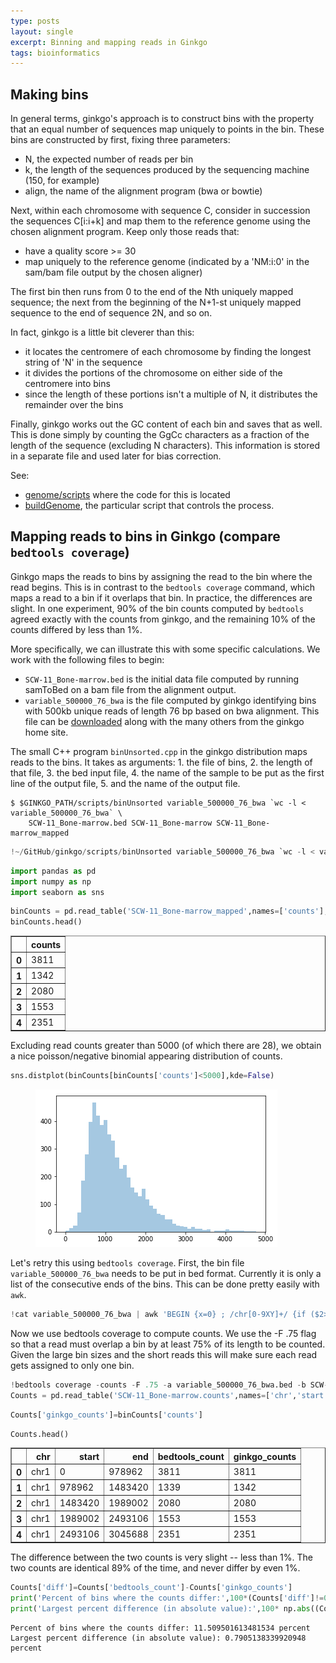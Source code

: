 ```yaml
---
type: posts
layout: single
excerpt: Binning and mapping reads in Ginkgo
tags: bioinformatics
---
```


## Making bins 

In general terms, ginkgo's approach is to construct bins with the property that an equal number of sequences map uniquely to points in the bin.  These bins are constructed
by first, fixing three parameters: 

- N, the expected number of reads per bin
- k, the length of the sequences produced by the sequencing machine (150, for example)
- align, the name of the alignment program (bwa or bowtie)

Next, within each chromosome with sequence C, consider in succession the sequences C[i:i+k] and map them to the reference genome using the chosen alignment program.  Keep only those reads that:

- have a quality score >= 30
- map uniquely to the reference genome (indicated by a 'NM:i:0' in the sam/bam file output by the chosen aligner)

The first bin then runs from 0 to the end of the Nth uniquely mapped sequence; the next from the beginning of the N+1-st uniquely mapped sequence to the end of sequence 2N, and so on.

In fact, ginkgo is a little bit cleverer than this:

- it locates the centromere of each chromosome by finding the longest string of 'N' in the sequence
- it divides the portions of the chromosome on either side of the centromere into bins
- since the length of these portions isn't a multiple of N, it distributes the remainder over the bins

Finally, ginkgo works out the GC content of each bin and saves that as well. This is done simply by counting the GgCc characters
as a fraction of the length of the sequence (excluding N characters).  This information is stored in a separate file and used later
for bias correction.

See:
- [genome/scripts](https://github.com/robertaboukhalil/ginkgo/tree/master/genomes/scripts) where the code for this is located
- [buildGenome](https://github.com/robertaboukhalil/ginkgo/blob/master/genomes/scripts/buildGenome), the particular script that 
controls the process.


## Mapping reads to bins in Ginkgo (compare ```bedtools coverage```)

Ginkgo maps the reads to bins by assigning the read to the bin where the read begins.  This is in contrast to the ```bedtools coverage```
command, which maps a read to a bin if it overlaps that bin.  In practice, the differences are slight. In one experiment,
90% of the bin counts computed by ```bedtools``` agreed exactly with the counts from ginkgo, and the remaining 10% of the counts differed
by less than 1%.

More specifically, we can illustrate this with some specific calculations.
We work with the following files to begin:
 - ```SCW-11_Bone-marrow.bed``` is the initial data file computed by running samToBed on a bam file from the alignment output.
 - ```variable_500000_76_bwa``` is the file computed by ginkgo identifying bins with 500kb unique reads of length 76 bp based on bwa alignment.  This file can be [downloaded](http://qb.cshl.edu/ginkgo/uploads/hg19.original.tar.gz) along with the many others from the ginkgo home site.
 
The small C++ program ```binUnsorted.cpp```  in the ginkgo distribution maps reads to the bins. It takes as arguments:
    1. the file of bins, 
    2. the length of that file, 
    3. the bed input file, 
    4. the name of the sample to be put as the first line of the output file, 
    5. and the name of the output file.

```
$ $GINKGO_PATH/scripts/binUnsorted variable_500000_76_bwa `wc -l < variable_500000_76_bwa` \ 
    SCW-11_Bone-marrow.bed SCW-11_Bone-marrow SCW-11_Bone-marrow_mapped
```


```python
!~/GitHub/ginkgo/scripts/binUnsorted variable_500000_76_bwa `wc -l < variable_500000_76_bwa` SCW-11_Bone-marrow.bed SCW-11_Bone-marrow SCW-11_Bone-marrow_mapped
```


```python
import pandas as pd
import numpy as np
import seaborn as sns


```


```python
binCounts = pd.read_table('SCW-11_Bone-marrow_mapped',names=['counts'],skiprows=1)
binCounts.head()
```




<div>
<style scoped>
    .dataframe tbody tr th:only-of-type {
        vertical-align: middle;
    }

    .dataframe tbody tr th {
        vertical-align: top;
    }

    .dataframe thead th {
        text-align: right;
    }
</style>
<table border="1" class="dataframe">
  <thead>
    <tr style="text-align: right;">
      <th></th>
      <th>counts</th>
    </tr>
  </thead>
  <tbody>
    <tr>
      <th>0</th>
      <td>3811</td>
    </tr>
    <tr>
      <th>1</th>
      <td>1342</td>
    </tr>
    <tr>
      <th>2</th>
      <td>2080</td>
    </tr>
    <tr>
      <th>3</th>
      <td>1553</td>
    </tr>
    <tr>
      <th>4</th>
      <td>2351</td>
    </tr>
  </tbody>
</table>
</div>



Excluding read counts greater than 5000 (of which there are 28), we obtain a nice poisson/negative binomial appearing distribution of counts.


```python
sns.distplot(binCounts[binCounts['counts']<5000],kde=False)
```


<figure>
<img src="/assets/images/output_6_1.png">
</figure>


Let's retry this using ```bedtools coverage```.  First, the bin file ```variable_500000_76_bwa``` needs to be put in bed format.
Currently it is only a list of the consecutive ends of the bins.  This can be done pretty easily with ```awk```.


```python
!cat variable_500000_76_bwa | awk 'BEGIN {x=0} ; /chr[0-9XY]+/ {if ($2>=x) { print($1"\t"x"\t"$2); x=$2 } else {x=0 ; print($1"\t"x"\t"$2); x=$2}}' > variable_500000_76_bwa.bed
```

Now we use bedtools coverage to compute counts.  We use the -F .75 flag so that a read must overlap a bin by at least 75% of its length to be counted.  Given the large bin sizes and the short reads this will make sure each read gets assigned to only one bin.  



```python
!bedtools coverage -counts -F .75 -a variable_500000_76_bwa.bed -b SCW-11_Bone-marrow.bed > SCW-11_Bone-marrow.counts
Counts = pd.read_table('SCW-11_Bone-marrow.counts',names=['chr','start','end','bedtools_count'])
```


```python
Counts['ginkgo_counts']=binCounts['counts']

```


```python
Counts.head()
```




<div>
<style scoped>
    .dataframe tbody tr th:only-of-type {
        vertical-align: middle;
    }

    .dataframe tbody tr th {
        vertical-align: top;
    }

    .dataframe thead th {
        text-align: right;
    }
</style>
<table border="1" class="dataframe">
  <thead>
    <tr style="text-align: right;">
      <th></th>
      <th>chr</th>
      <th>start</th>
      <th>end</th>
      <th>bedtools_count</th>
      <th>ginkgo_counts</th>
    </tr>
  </thead>
  <tbody>
    <tr>
      <th>0</th>
      <td>chr1</td>
      <td>0</td>
      <td>978962</td>
      <td>3811</td>
      <td>3811</td>
    </tr>
    <tr>
      <th>1</th>
      <td>chr1</td>
      <td>978962</td>
      <td>1483420</td>
      <td>1339</td>
      <td>1342</td>
    </tr>
    <tr>
      <th>2</th>
      <td>chr1</td>
      <td>1483420</td>
      <td>1989002</td>
      <td>2080</td>
      <td>2080</td>
    </tr>
    <tr>
      <th>3</th>
      <td>chr1</td>
      <td>1989002</td>
      <td>2493106</td>
      <td>1553</td>
      <td>1553</td>
    </tr>
    <tr>
      <th>4</th>
      <td>chr1</td>
      <td>2493106</td>
      <td>3045688</td>
      <td>2351</td>
      <td>2351</td>
    </tr>
  </tbody>
</table>
</div>



The difference between the two counts is very slight -- less than 1%.  The two counts are identical 89% of the time, and never differ by even 1%. 


```python
Counts['diff']=Counts['bedtools_count']-Counts['ginkgo_counts']
print('Percent of bins where the counts differ:',100*(Counts['diff']!=0).sum()/Counts.shape[0],'percent')
print('Largest percent difference (in absolute value):',100* np.abs((Counts['diff']/Counts['bedtools_count'])).max(),"percent")
```

    Percent of bins where the counts differ: 11.509501613481534 percent
    Largest percent difference (in absolute value): 0.7905138339920948 percent






